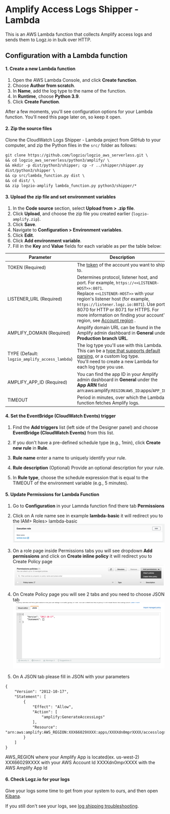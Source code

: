 # Amplify Access Logs Shipper - Lambda

This is an AWS Lambda function that collects Amplify access logs and sends them to Logz.io in bulk over HTTP.

<div id="manual-lambda-configuration">

## Configuration with a Lambda function

<div class="tasklist">
  
#### 1. Create a new Lambda function

1. Open the AWS Lambda Console, and click **Create function**.
2. Choose **Author from scratch**.
3. In **Name**, add the log type to the name of the function.
4. In **Runtime**, choose **Python 3.9**.
5. Click **Create Function**.

After a few moments, you'll see configuration options for your Lambda function. You'll need this page later on, so keep it open.

#### 2. Zip the source files

Clone the CloudWatch Logs Shipper - Lambda project from GitHub to your computer,
and zip the Python files in the `src/` folder as follows:

```shell
git clone https://github.com/logzio/logzio_aws_serverless.git \
&& cd logzio_aws_serverless/python3/amplify/ \
&& mkdir -p dist/python3/shipper; cp -r ../shipper/shipper.py dist/python3/shipper \
&& cp src/lambda_function.py dist \
&& cd dist/ \
&& zip logzio-amplify lambda_function.py python3/shipper/*
```

#### 3. Upload the zip file and set environment variables

1. In the **Code source** section, select **Upload from > .zip file**.
2. Click **Upload**, and choose the zip file you created earlier (`logzio-amplify.zip`).
3. Click **Save**.
4. Navigate to **Configuration > Environment variables**.
5. Click **Edit**.
6. Click **Add environment variable**.
7. Fill in the **Key** and **Value** fields for each variable as per the table below:

| Parameter                                      | Description                                                                                                                                                                                                                                                                                                                                                 |
| ---------------------------------------------- | ----------------------------------------------------------------------------------------------------------------------------------------------------------------------------------------------------------------------------------------------------------------------------------------------------------------------------------------------------------- |
| TOKEN (Required)                               | The [token](https://app.logz.io/#/dashboard/settings/general) of the account you want to ship to.                                                                                                                                                                                                                                                           |
| LISTENER_URL (Required)                        | Determines protocol, listener host, and port. For example, `https://<<LISTENER-HOST>>:8071`. <br > Replace `<<LISTENER-HOST>>` with your region's listener host (for example, `https://listener.logz.io:8071`). Use port 8070 for HTTP or 8071 for HTTPS. For more information on finding your account's region, see [Account region](https://docs.logz.io/user-guide/accounts/account-region.html) . |
| AMPLIFY_DOMAIN (Required)                      | Amplify domain URL can be found in the Amplify admin dashboard in **General** under **Production branch URL**.                                                                                                                                                                                                                                             |
| TYPE (Default: `logzio_amplify_access_lambda`) | The log type you'll use with this Lambda. This can be a [type that supports default parsing](https://docs.logz.io/user-guide/log-shipping/built-in-log-types.html), or a custom log type. <br> You'll need to create a new Lambda for each log type you use.                                                                                                |
| AMPLIFY_APP_ID (Required)                      | You can find the app ID in your Amplify admin dashboard in **General** under the **App ARN** field arn:aws:amplify:`REGION`:`AWS_ID`:apps/`APP_ID`.                                                                                                                                                                                                         |
| TIMEOUT                                        | Period in minutes, over which the Lambda function fetches Amplify logs.                                                                                                                                                                                                                                                 |

#### 4. Set the EventBridge (CloudWatch Events) trigger

1. Find the **Add triggers** list (left side of the Designer panel) and choose **EventBridge (CloudWatch Events)** from this list.
2. If you don't have a pre-defined schedule type (e.g., 1min), click **Create new rule** in **Rule**.
3. **Rule name** enter a name to uniquely identify your rule.
4. **Rule description** (Optional) Provide an optional description for your rule.

5. In **Rule type**, choose the schedule expression that is equal to the TIMEOUT of the environment variable (e.g., 5 minutes).

#### 5. Update Permissions for Lambda Function

1. Go to **Configuration** in your Lamnda function find there tab **Permissions**
2. Click on A role name see in example **lambda-basic** it will redirect you to the IAM> Roles> lambda-basic
   ![Lambda-role](img/lambda-role.png)

3. On a role page inside Permissions tabs you will see dropdown **Add permissions** and click on **Create inline policy** it will redirect you to Create Policy page
   ![Create-inline](img/create-inline.png)

4. On Create Policy page you will see 2 tabs and you need to choose JSON tab
   ![JSON-tab](img/json-tab.png)

5. On A JSON tab please fill in JSON with your parameters

```
{
    "Version": "2012-10-17",
    "Statement": [
		{
            "Effect": "Allow",
            "Action": [
                "amplify:GenerateAccessLogs"
            ],
            "Resource": "arn:aws:amplify:AWS_REGION:XXX66029XXXX:apps/XXXXdn0mprXXXX/accesslogs/*"
        }
	]
}
```

AWS_REGION where your Amplify App is located(ex. us-west-2)
XXX66029XXXX with your AWS Account Id
XXXXdn0mprXXXX with the AWS Amplify App Id

#### 6. Check Logz.io for your logs

Give your logs some time to get from your system to ours, and then open [Kibana](https://app.logz.io/#/dashboard/kibana).

If you still don't see your logs, see [log shipping troubleshooting](https://docs.logz.io/user-guide/log-shipping/log-shipping-troubleshooting.html).

</div>

</div>
